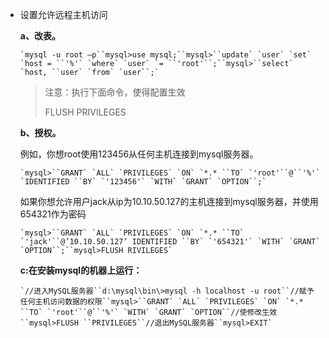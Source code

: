 - 设置允许远程主机访问

  **a、改表。**

  ```shell
  `mysql -u root –p``mysql>use mysql;``mysql>``update` `user` `set` `host = ``'%'` `where` `user` `= ``'root'``;``mysql>``select` `host, ``user` `from` `user``;`
  ```

  > 注意：执行下面命令，使得配置生效
  >
  > FLUSH PRIVILEGES

  **b、授权。**

  例如，你想root使用123456从任何主机连接到mysql服务器。

  ```shell
  `mysql>``GRANT` `ALL` `PRIVILEGES` `ON` `*.* ``TO` `'root'``@``'%'` `IDENTIFIED ``BY` `'123456'` `WITH` `GRANT` `OPTION``;`
  ```

  如果你想允许用户jack从ip为10.10.50.127的主机连接到mysql服务器，并使用654321作为密码

  ```shell
  `mysql>``GRANT` `ALL` `PRIVILEGES` `ON` `*.* ``TO` `'jack'``@’10.10.50.127’ IDENTIFIED ``BY` `'654321'` `WITH` `GRANT` `OPTION``;``mysql>FLUSH RIVILEGES`
  ```

  **c:在安装mysql的机器上运行：**

  ```shell
  `//进入MySQL服务器``d:\mysql\bin\>mysql -h localhost -u root``//赋予任何主机访问数据的权限``mysql>``GRANT` `ALL` `PRIVILEGES` `ON` `*.* ``TO` `'root'``@``'%'` `WITH` `GRANT` `OPTION``//使修改生效``mysql>FLUSH ``PRIVILEGES``//退出MySQL服务器``mysql>EXIT`
  ```

  

  